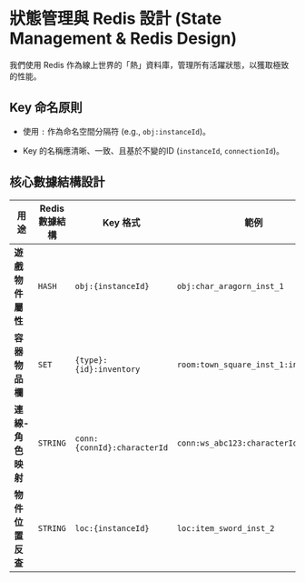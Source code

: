 # 狀態管理與 Redis 設計 (State Management & Redis Design)

我們使用 Redis 作為線上世界的「熱」資料庫，管理所有活躍狀態，以獲取極致的性能。

## Key 命名原則

- 使用 `:` 作為命名空間分隔符 (e.g., `obj:instanceId`)。
    
- Key 的名稱應清晰、一致、且基於不變的ID (`instanceId`, `connectionId`)。
    

## 核心數據結構設計

|用途|Redis 數據結構|Key 格式|範例|
|---|---|---|---|
|**遊戲物件屬性**|`HASH`|`obj:{instanceId}`|`obj:char_aragorn_inst_1`|
|**容器物品欄**|`SET`|`{type}:{id}:inventory`|`room:town_square_inst_1:inventory`|
|**連線-角色映射**|`STRING`|`conn:{connId}:characterId`|`conn:ws_abc123:characterId`|
|**物件位置反查**|`STRING`|`loc:{instanceId}`|`loc:item_sword_inst_2`|